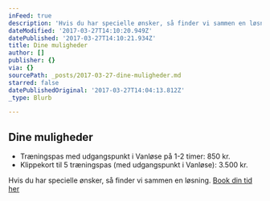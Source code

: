 ```yaml
---
inFeed: true
description: 'Hvis du har specielle ønsker, så finder vi sammen en løsning.'
dateModified: '2017-03-27T14:10:20.949Z'
datePublished: '2017-03-27T14:10:21.934Z'
title: Dine muligheder
author: []
publisher: {}
via: {}
sourcePath: _posts/2017-03-27-dine-muligheder.md
starred: false
datePublishedOriginal: '2017-03-27T14:04:13.812Z'
_type: Blurb

---
```

## Dine muligheder

* Træningspas med udgangspunkt i Vanløse på 1-2 timer: 850 kr.
* Klippekort til 5 træningspas (med udgangspunkt i Vanløse): 3.500 kr.

Hvis du har specielle ønsker, så finder vi sammen en løsning.
[Book din tid her][0]

[0]: http://lobementor.com/booking